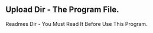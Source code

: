 
Upload Dir - The Program File.
---------------------------------
Readmes Dir - You Must Read It Before Use This Program.
